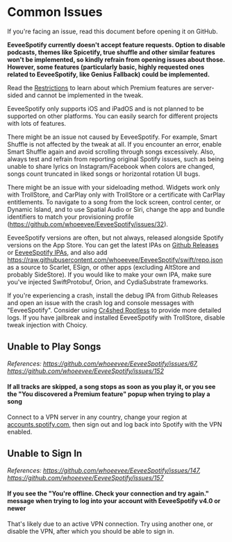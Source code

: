 # Common Issues

If you're facing an issue, read this document before opening it on GitHub.

**EeveeSpotify currently doesn't accept feature requests. Option to disable podcasts, themes like Spicetify, true shuffle and other similar features won't be implemented, so kindly refrain from opening issues about those. However, some features (particularly basic, highly requested ones related to EeveeSpotify, like Genius Fallback) could be implemented.**

Read the [Restrictions](https://github.com/whoeevee/EeveeSpotify?tab=readme-ov-file#restrictions) to learn about which Premium features are server-sided and cannot be implemented in the tweak.

EeveeSpotify only supports iOS and iPadOS and is not planned to be supported on other platforms. You can easily search for different projects with lots of features.

There might be an issue not caused by EeveeSpotify. For example, Smart Shuffle is not affected by the tweak at all. If you encounter an error, enable Smart Shuffle again and avoid scrolling through songs excessively. Also, always test and refrain from reporting original Spotify issues, such as being unable to share lyrics on Instagram/Facebook when colors are changed, songs count truncated in liked songs or horizontal rotation UI bugs.

There might be an issue with your sideloading method. Widgets work only with TrollStore, and CarPlay only with TrollStore or a certificate with CarPlay entitlements. To navigate to a song from the lock screen, control center, or Dynamic Island, and to use Spatial Audio or Siri, change the app and bundle identifiers to match your provisioning profile (https://github.com/whoeevee/EeveeSpotify/issues/32).

EeveeSpotify versions are often, but not always, released alongside Spotify versions on the App Store. You can get the latest IPAs on [Github Releases](https://github.com/whoeevee/EeveeSpotify/releases) or [EeveeSpotify IPAs](https://t.me/SpotilifeIPAs), and also add https://raw.githubusercontent.com/whoeevee/EeveeSpotify/swift/repo.json as a source to Scarlet, ESign, or other apps (excluding AltStore and probably SideStore). If you would like to make your own IPA, make sure you've injected SwiftProtobuf, Orion, and CydiaSubstrate frameworks.

If you're experiencing a crash, install the debug IPA from Github Releases and open an issue with the crash log and console messages with "EeveeSpotify". Consider using [Cr4shed Rootless](https://github.com/crazymind90/Cr4shed-Rootless) to provide more detailed logs. If you have jailbreak and installed EeveeSpotify with TrollStore, disable tweak injection with Choicy.

## Unable to Play Songs
_References: https://github.com/whoeevee/EeveeSpotify/issues/67, https://github.com/whoeevee/EeveeSpotify/issues/152_
#### If all tracks are skipped, a song stops as soon as you play it, or you see the "You discovered a Premium feature" popup when trying to play a song
Connect to a VPN server in any country, change your region at [accounts.spotify.com](https://accounts.spotify.com), then sign out and log back into Spotify with the VPN enabled.

## Unable to Sign In
_References: https://github.com/whoeevee/EeveeSpotify/issues/147, https://github.com/whoeevee/EeveeSpotify/issues/157_
#### If you see the "You're offline. Check your connection and try again." message when trying to log into your account with EeveeSpotify v4.0 or newer
That's likely due to an active VPN connection. Try using another one, or disable the VPN, after which you should be able to sign in.
